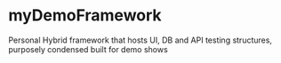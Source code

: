 # myDemoFramework
Personal Hybrid framework that hosts UI, DB and API testing structures, purposely condensed built for demo shows
